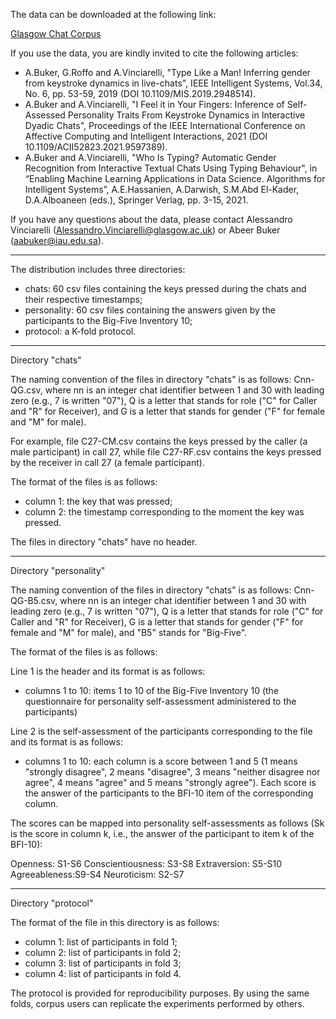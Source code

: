 The data can be downloaded at the following link:

<a href="https://www.dropbox.com/scl/fi/3smo02itebd0nceungnhm/Glasgow-Chat-Corpus.zip?rlkey=q7s6i612jlbviv4dtwwcoiy1f&dl=0">Glasgow Chat Corpus</a>

If you use the data, you are kindly invited to cite the following articles:

- A.Buker, G.Roffo and A.Vinciarelli, "Type Like a Man! Inferring gender from keystroke dynamics in live-chats", IEEE Intelligent Systems, Vol.34, No. 6, pp. 53-59, 2019 (DOI  10.1109/MIS.2019.2948514).
- A.Buker and A.Vinciarelli, "I Feel it in Your Fingers: Inference of Self-Assessed Personality Traits From Keystroke Dynamics in Interactive Dyadic Chats", Proceedings of the IEEE International Conference on Affective Computing and Intelligent Interactions, 2021 (DOI 10.1109/ACII52823.2021.9597389).
- A.Buker and A.Vinciarelli, "Who Is Typing? Automatic Gender Recognition from Interactive Textual Chats Using Typing Behaviour", in “Enabling Machine Learning Applications in Data Science. Algorithms for Intelligent Systems”, A.E.Hassanien, A.Darwish, S.M.Abd El-Kader, D.A.Alboaneen (eds.), Springer Verlag, pp. 3-15, 2021.

If you have any questions about the data, please contact Alessandro Vinciarelli (Alessandro.Vinciarelli@glasgow.ac.uk) or Abeer Buker (aabuker@iau.edu.sa).

---

The distribution includes three directories:

- chats: 60 csv files containing the keys pressed during the chats and their respective timestamps;
- personality: 60 csv files containing the answers given by the participants to the Big-Five Inventory 10;
- protocol: a K-fold protocol.




----

Directory "chats"


The naming convention of the files in directory "chats" is as follows: Cnn-QG.csv, where nn is an integer chat identifier between 1 and 30 with leading zero (e.g., 7 is written "07"), Q is a letter that stands for role ("C" for Caller and "R" for Receiver), and G is a letter that stands for gender ("F" for female and "M" for male).

For example, file C27-CM.csv contains the keys pressed by the caller (a male participant) in call 27, while file C27-RF.csv contains the keys pressed by the receiver in call 27 (a female participant).

The format of the files is as follows:

- column 1: the key that was pressed;
- column 2: the timestamp corresponding to the moment the key was pressed.

The files in directory "chats" have no header.

---

Directory "personality"

The naming convention of the files in directory "chats" is as follows: Cnn-QG-B5.csv, where nn is an integer chat identifier between 1 and 30 with leading zero (e.g., 7 is written "07"), Q is a letter that stands for role ("C" for Caller and "R" for Receiver), G is a letter that stands for gender ("F" for female and "M" for male), and "B5" stands for "Big-Five".

The format of the files is as follows:

Line 1 is the header and its format is as follows:

- columns 1 to 10: items 1 to 10 of the Big-Five Inventory 10 (the questionnaire for personality self-assessment administered to the participants)

Line 2 is the self-assessment of the participants corresponding to the file and its format is as follows:

- columns 1 to 10: each column is a score between 1 and 5 (1 means "strongly disagree", 2 means "disagree", 3 means "neither disagree nor agree", 4 means "agree" and 5 means "strongly agree"). Each score is the answer of the participants to the BFI-10 item of the corresponding column.

The scores can be mapped into personality self-assessments as follows (Sk is the score in column k, i.e., the answer of the participant to item k of the BFI-10):

Openness: S1-S6
Conscientiousness: S3-S8
Extraversion: S5-S10
Agreeableness:S9-S4
Neuroticism: S2-S7

---

Directory "protocol"

The format of the file in this directory is as follows:

- column 1: list of participants in fold 1;
- column 2: list of participants in fold 2;
- column 3: list of participants in fold 3;
- column 4: list of participants in fold 4.

The protocol is provided for reproducibility purposes. By using the same folds, corpus users can replicate the experiments performed by others.
